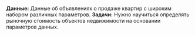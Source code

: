 **Данные:** Данные об объявлениях о продаже квартир с широким набором различных параметров.
**Задачи:** Нужно научиться определять рыночную стоимость объектов недвижимости на основании параметров данных.

